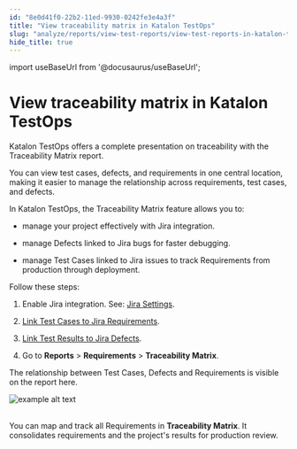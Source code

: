 ```yaml
---
id: "8e0d41f0-22b2-11ed-9930-0242fe3e4a3f"
title: "View traceability matrix in Katalon TestOps"
slug: "analyze/reports/view-test-reports/view-test-reports-in-katalon-testops/view-traceability-matrix-in-katalon-testops"
hide_title: true
---
```

import useBaseUrl from '@docusaurus/useBaseUrl';


# <a id="id" class="anchor_top_offset"/><a id="ariaid-title1" class="anchor_top_offset"/>View traceability matrix in <span xmlns="http://www.w3.org/1999/xhtml" className="ph">Katalon TestOps</span> 

<p xmlns="http://www.w3.org/1999/xhtml" className="p">Katalon TestOps offers a complete presentation on traceability   with the <span className="ph uicontrol">Traceability Matrix</span> report.</p> 
<p xmlns="http://www.w3.org/1999/xhtml" className="p">You can view test cases, defects, and requirements in one   central location, making it easier to manage the relationship   across requirements, test cases, and defects.</p> 
<div xmlns="http://www.w3.org/1999/xhtml" className="p">In Katalon TestOps, the <span className="ph uicontrol">Traceability Matrix</span> feature allows you to:<ul className="ul"><li className="li"><p className="p">manage your project effectively with Jira
        integration.</p></li><li className="li"><p className="p">manage Defects linked to Jira bugs for faster
        debugging.</p></li><li className="li"><p className="p">manage Test Cases linked to Jira issues to track
        Requirements from production through deployment.</p></li></ul></div>
<p xmlns="http://www.w3.org/1999/xhtml" className="p">Follow these steps:</p> 
<ol xmlns="http://www.w3.org/1999/xhtml" className="ol"><li className="li">     <p className="p">Enable Jira integration. See: <a className="xref" href="/docs/organize/integration-for-organizing-tests/jira-integration/enable-katalon-testops---jira-integration-for-test-management">Jira         Settings</a>.</p>   </li><li className="li">     <p className="p">       <a className="xref" href="/docs/plan/integration-for-test-planning/link-test-cases-to-jira-requirements">Link         Test Cases to Jira Requirements</a>.</p>   </li><li className="li">     <p className="p">       <a className="xref" href="/docs/analyze/integration-for-test-analyzing/jira-integration/link-test-runs-to-jira-defects-in-katalon-testops">Link         Test Results to Jira Defects</a>.</p>   </li><li className="li">     <p className="p">Go to <strong className="ph b">Reports</strong> &gt;       <strong className="ph b">Requirements</strong> &gt; <strong className="ph b">Traceability         Matrix</strong>.</p>   </li></ol> 
<p xmlns="http://www.w3.org/1999/xhtml" className="p">The relationship between Test Cases, Defects and Requirements is   visible on the report here.</p> 
<p xmlns="http://www.w3.org/1999/xhtml" className="p">   <img className="image" src={useBaseUrl("https://github.com/katalon-studio/docs-images/raw/master/katalon-analytics/docs/testops-traceability-matrix/traceability-matrix.png")} alt="example alt text" /><br /><br /> </p> 
<p xmlns="http://www.w3.org/1999/xhtml" className="p">You can map and track all Requirements in <strong className="ph b">Traceability     Matrix</strong>. It consolidates requirements and the project's   results for production review.</p> 
